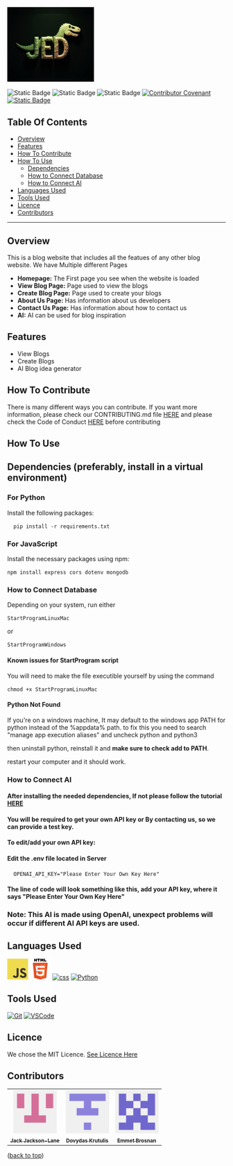 <img src="/profile_images/logo.png" width="200px;" alt="logo">


![Static Badge](https://img.shields.io/badge/3-3?label=Contributors&color=Green) 
![Static Badge](https://img.shields.io/badge/3-3?label=Issues&color=red)
![Static Badge](https://img.shields.io/badge/1-1?label=Version&color=blue)
[![Contributor Covenant](https://img.shields.io/badge/Contributor%20Covenant-2.1-4baaaa.svg)](CODE_OF_CONDUCT.md)
[![Static Badge](https://img.shields.io/badge/MIT-MIT?label=Licence&color=orange)](LICENSE)


## Table Of Contents
- [Overview](#overview)
- [Features](#features)
- [How To Contribute](#how-to-contribute)
- [How To Use](#how-to-use)
  - [Dependencies](#dependencies-preferably-install-in-a-virtual-environment)
  - [How to Connect Database](#how-to-connect-database)
  - [How to Connect AI](#how-to-connect-ai)
- [Languages Used](#languages-used)
- [Tools Used](#tools-used)
- [Licence](#licence)
- [Contributors](#contributors)




---

## Overview

This is a blog website that includes all the featues of any other blog website.
We have Multiple different Pages
  - <b>Homepage:</b>   The First page you see when the website is loaded
  - <b>View Blog Page:</b>   Page used to view the blogs
  - <b>Create Blog Page:</b>   Page used to create your blogs
  - <b>About Us Page:</b>   Has information about us developers
  - <b>Contact Us Page:</b>   Has information about how to contact us
  - <b>AI:</b>   AI can be used for blog inspiration

## Features

- View Blogs
- Create Blogs
- AI Blog idea generator

## How To Contribute
There is many different ways you can contribute. If you want more information, please check our CONTRIBUTING.md file <a href="https://github.com/Incognito10011/OSP_Group_Project_2025/blob/main/CONTRIBUTING.md">HERE</a> and please check the Code of Conduct <a href="https://github.com/Incognito10011/OSP_Group_Project_2025/blob/main/CODE_OF_CONDUCT.md">HERE</a> before contributing

## How To Use
## Dependencies (preferably, install in a virtual environment)
  ### For Python
  Install the following packages:
  
      pip install -r requirements.txt
  ### For JavaScript
  Install the necessary packages using npm:

    npm install express cors dotenv mongodb

  ### How to Connect Database

  Depending on your system, run either
  
    StartProgramLinuxMac
    
or

    StartProgramWindows

#### Known issues for StartProgram script

You will need to make the file executible yourself by using the command

    chmod +x StartProgramLinuxMac

#### Python Not Found

If you're on a windows machine, It may default to the windows app PATH for python instead of the %appdata% path.
to fix this you need to search "manage app execution aliases" and uncheck python and python3

then uninstall python, reinstall it and **make sure to check add to PATH**.

restart your computer and it should work.

  ### How to Connect AI
  #### After installing the needed dependencies, If not please follow the tutorial [HERE](#dependencies-preferably-install-in-a-virtual-environment)
  #### You will be required to get your own API key or By contacting us, so we can provide a test key.
  #### To edit/add your own API key:
  #### Edit the .env file located in Server
      OPENAI_API_KEY="Please Enter Your Own Key Here"
  #### The line of code will look something like this, add your API key, where it says "Please Enter Your Own Key Here"
  ### Note: This AI is made using OpenAI, unexpect problems will occur if different AI API keys are used.
      
    


## Languages Used
[<img src="https://raw.githubusercontent.com/github/explore/80688e429a7d4ef2fca1e82350fe8e3517d3494d/topics/javascript/javascript.png" alt="Javascript" width="48">](https://developer.mozilla.org/en-US/docs/Web/JavaScript)
[<img src="https://raw.githubusercontent.com/github/explore/80688e429a7d4ef2fca1e82350fe8e3517d3494d/topics/html/html.png" alt="Typescript" width="48">](https://developer.mozilla.org/en-US/docs/Web/HTML)
[<img src="https://upload.wikimedia.org/wikipedia/commons/thumb/d/d5/CSS3_logo_and_wordmark.svg/1200px-CSS3_logo_and_wordmark.svg.png" alt="css" width="35">](https://www.w3.org/Style/CSS/Overview.en.html)
[<img src="https://upload.wikimedia.org/wikipedia/commons/thumb/c/c3/Python-logo-notext.svg/768px-Python-logo-notext.svg.png" alt="Python" width="48">](https://docs.python.org/3/)


## Tools Used
[<img src="https://raw.githubusercontent.com/Delta456/Delta456/master/img/git.png" alt="Git" width="48">](https://git-scm.com/) 
[<img src="https://upload.wikimedia.org/wikipedia/commons/9/9a/Visual_Studio_Code_1.35_icon.svg" alt="VSCode" width="48">](https://code.visualstudio.com/)


## Licence
We chose the MIT Licence. <a href="https://github.com/Incognito10011/OSP_Group_Project_2025/blob/main/LICENSE">See Licence Here</a>

## Contributors

<table>
  <tr>
    <td align="center">
      <a href="https://github.com/JJLane13">
        <img src="/profile_images/j.png" width="100px;" alt="Jack Jackson-Lane"/><br />
        <sub><b>Jack Jackson-Lane</b></sub>
      </a>
    </td>
    <td align="center">
      <a href="https://github.com/Incognito10011">
        <img src="/profile_images/d.png" width="100px;" alt="Dovydas Krutulis"/><br />
        <sub><b>Dovydas Krutulis</b></sub>
      </a>
    </td>
    <td align="center">
      <a href="https://github.com/usingthisforschool">
        <img src="/profile_images/e.png" width="100px;" alt="Emmet Brosnan"/><br />
        <sub><b>Emmet Brosnan</b></sub>
      </a>
    </td>
  </tr>
</table>


<p>(<a href="#top">back to top</a>)</p>


